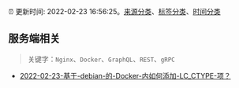 :alarm_clock: 更新时间: 2022-02-23 16:56:25。[来源分类](../README.md)、[标签分类](../TAGS.md)、[时间分类](../TIMELINE.md)

## 服务端相关


> 关键字：`Nginx`、`Docker`、`GraphQL`、`REST`、`gRPC`



- [2022-02-23-基于-debian-的-Docker-内如何添加-LC_CTYPE-项？](https://www.v2ex.com/t/836024) 